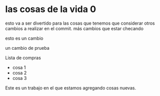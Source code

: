 # las cosas de la vida 0
esto va a ser divertido
para las cosas que tenemos que considerar 
otros cambios a realizar en el commit. 
más cambios  que estar checando 

esto es un cambio

un cambio de prueba

Lista de compras
+ cosa 1
+ cosa 2
+ cosa 3

Este es un trabajo en el que estamos agregando cosas nuevas.
